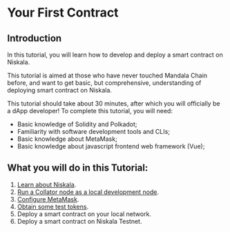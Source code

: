 # Your First Contract

## Introduction

In this tutorial, you will learn how to develop and deploy a smart contract on Niskala.

This tutorial is aimed at those who have never touched Mandala Chain before, and want to get basic, but comprehensive, understanding of deploying smart contract on Niskala.

This tutorial should take about 30 minutes, after which you will officially be a dApp developer! To complete this tutorial, you will need:

- Basic knowledge of Solidity and Polkadot;
- Familiarity with software development tools and CLIs;
- Basic knowledge about MetaMask;
- Basic knowledge about javascript frontend web framework (Vue);

## What you will do in this Tutorial:

1. [Learn about Niskala](/docs/niskala-testnet/README.md).
2. [Run a Collator node as a local development node](/docs/niskala-testnet/build-environment/running-local-network.md).
3. [Configure MetaMask](connect-to-metamask.md).
4. [Obtain some test tokens](/docs/niskala-testnet/build-environment/test-tokens-faucets.md).
5. Deploy a smart contract on your local network.
6. Deploy a smart contract on Niskala Testnet.

